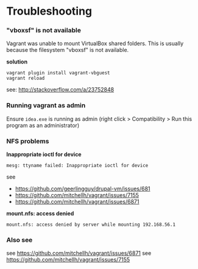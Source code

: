 # Troubleshooting


### "vboxsf" is not available

Vagrant was unable to mount VirtualBox shared folders. This is usually
because the filesystem "vboxsf" is not available.

**solution**
```
vagrant plugin install vagrant-vbguest
vagrant reload
```


see: http://stackoverflow.com/a/23752848


### Running vagrant as admin

Ensure `idea.exe` is running as admin (right click > Compatibility > Run this program as an administrator) 



### NFS problems

**Inappropriate ioctl for device**
```
mesg: ttyname failed: Inappropriate ioctl for device
```
see 
- https://github.com/geerlingguy/drupal-vm/issues/681
- https://github.com/mitchellh/vagrant/issues/7155
- https://github.com/mitchellh/vagrant/issues/6871


**mount.nfs: access denied**
```
mount.nfs: access denied by server while mounting 192.168.56.1
```


### Also see

see https://github.com/mitchellh/vagrant/issues/6871
see https://github.com/mitchellh/vagrant/issues/7155
